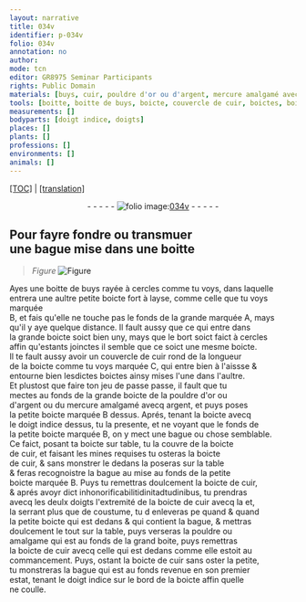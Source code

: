 ```yaml
---
layout: narrative
title: 034v
identifier: p-034v
folio: 034v
annotation: no
author:
mode: tcn
editor: GR8975 Seminar Participants
rights: Public Domain
materials: [buys, cuir, pouldre d'or ou d'argent, mercure amalgamé avecq argent, pouldre, amalgame]
tools: [boitte, boitte de buys, boicte, couvercle de cuir, boictes, boicte de cuir, boite]
measurements: []
bodyparts: [doigt indice, doigts]
places: []
plants: []
professions: []
environments: []
animals: []
---
```


 <p><a href="{{ site.baseurl }}/normalized/">[TOC]</a> | <a href="{{ site.baseurl }}/texts/p-034v_tl/" target="_blank">[translation]</a></p><div class="folio" align="center">- - - - - <a href="http://gallica.bnf.fr/ark:/12148/btv1b10500001g/f74.image" target="_blank"><img src="https://cu-mkp.github.io/2017-workshop-edition/assets/photo-icon.png" alt="folio image: " style="display:inline-block; margin-bottom:-3px;"/>034v</a> - - - - - </div>  
  

## Pour fayre fondre ou transmuer<br/> une bague mise dans une <span class="tl">boitte</span>

 
> *Figure*
> <a href="https://drive.google.com/open?id=0B9-oNrvWdlO5VTA5cWtrWktEajQ" target="_blank"><img src="https://cu-mkp.github.io/GR8975-edition/assets/photo-icon.png" alt="Figure" style="display:inline-block; margin-bottom:-3px;"/></a>
 
Ayes une <span class="tl">boitte de <span class="m">buys</span></span> rayée à cercles comme tu voys, dans laquelle<br/> entrera une aultre petite <span class="tl">boicte</span> fort à layse, co<span class="exp">mm</span>e celle que tu voys marquée<br/> B, et fais qu'elle ne touche pas le fonds de la grande marquée A, mays<br/> qu'il y aye quelque distance. Il fault aussy que ce qui entre da<span class="exp">n</span>s<br/> la grande <span class="tl">boicte</span> soict bien uny, mays que le bort soict faict à cercles<br/> affin qu'estants joinctes il semble que ce soict une mesme <span class="tl">boicte</span>.<br/> Il te fault aussy avoir un <span class="tl">couvercle de <span class="m">cuir</span></span> rond de la longueur<br/> de la <span class="tl">boicte</span> comme tu voys marquée C, qui entre bien à l'ai<span class="del">ss</span><span class="add">s</span>e &<br/> entourne bien lesdictes <span class="tl">boictes</span> ainsy mises l'une dans l'aultre.<br/> Et plustost que faire ton jeu de passe passe, il fault que tu<br/> mectes au fonds de la grande <span class="tl">boicte</span> de la <span class="m">pouldre d'or ou<br/> d'argent</span> ou du <span class="m">mercure amalgamé avecq argent</span>, et puys poses<br/> la petite <span class="tl">boicte</span> marquée B dessus. Aprés, tenant la <span class="tl">boicte</span> avecq<br/> le <span class="bp">doigt indice</span> dessus, tu <span class="add">la</span> presente, et ne voyant que le fonds de<br/> la petite <span class="add"><span class="tl">boicte</span></span> marquée B, on y mect une bague ou chose semblable.<br/> Ce faict, posant ta <span class="tl">boicte</span> sur table, tu la couvre de la <span class="tl">boicte<br/> de <span class="m">cuir</span></span>, et faisant les mines requises tu osteras la <span class="tl">boicte<br/> de <span class="m">cuir</span></span>, & sans monstrer le dedans la poseras sur la table<br/> & feras recognoistre la bague <span class="del">au</span> mise au fonds de la petite<br/> <span class="tl">boicte</span> marquée B. Puys tu remettras doulcement la <span class="tl">boicte de <span class="m">cuir</span></span>,<br/> & aprés avoyr dict inhonorificabilitidinita<span class="del">d</span>tudinibus, tu prendras<br/> avecq les deulx <span class="bp">doigts</span> l'extremité de la <span class="tl">boicte de <span class="m">cuir</span></span> <span class="del">avecq la</span> et,<br/> la serrant plus que de coustume, tu <span class="del">d</span> enleveras <span class="del">pe</span> quand & quand<br/> la petite <span class="tl">boicte</span> qui est dedans & qui contient la bague, & mettras<br/> doulcem<span class="exp">ent</span> le tout sur la table, puys verseras la <span class="m">pouldre</span> ou<br/> <span class="m">amalgame</span> qui est au fonds de la grand <span class="tl">boite</span>, puys remettras<br/> la <span class="tl">boicte de <span class="m">cuir</span></span> avecq celle qui est dedans co<span class="exp">mm</span>e elle estoit au<br/> commancem<span class="exp">ent</span>. Puys, ostant la <span class="tl">boicte de <span class="m">cuir</span></span> sans oster la petite,<br/> tu monstreras la bague qui est au fonds revenue en son premier<br/> estat, tenant le <span class="bp">doigt indice</span> sur le bord de la <span class="tl">boicte</span> affin quelle<br/> ne coulle.
 
 